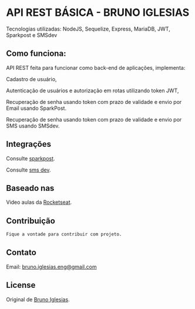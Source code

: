 # API REST BÁSICA - BRUNO IGLESIAS

Tecnologias utilizadas: NodeJS, Sequelize, Express, MariaDB, JWT, Sparkpost e SMSdev

## Como funciona:

API REST feita para funcionar como back-end de aplicações, implementa:

Cadastro de usuário,

Autenticação de usuários e autorização em rotas utilizando token JWT, 

Recuperação de senha usando token com prazo de validade e envio por Email usando SparkPost.

Recuperação de senha usando token com prazo de validade e envio por SMS usando SMSdev.

## Integrações
Consulte [sparkpost](https://www.sparkpost.com).

Consulte [sms dev](https://www.smsdev.com.br).

## Baseado nas
Video aulas da [Rocketseat](https://Rocketseat.com.br).
 
## Contribuição
```bash
Fique a vontade para contribuir com projeto.
```
## Contato
Email: bruno.iglesias.eng@gmail.com

## License
Original de [Bruno Iglesias](https://brunoiglesias.eng.br). 